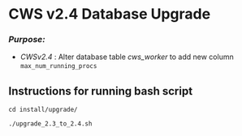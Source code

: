 # CWS v2.4 Database Upgrade


### _Purpose:_

* *CWSv2.4* : Alter database table *cws_worker*  to add new column `max_num_running_procs`


## Instructions for running bash script


```
cd install/upgrade/
```

```
./upgrade_2.3_to_2.4.sh
```